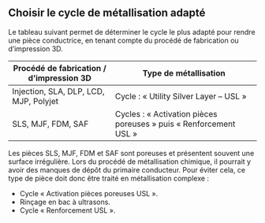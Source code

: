 ## Choisir le cycle de métallisation adapté

Le tableau suivant permet de déterminer le cycle le plus adapté pour rendre une pièce conductrice, en tenant compte du procédé de fabrication ou d’impression 3D.

| **Procédé de fabrication / d’impression 3D** | **Type de métallisation** |
| ---------- | --------- |
| Injection, SLA, DLP, LCD, MJP, Polyjet | Cycle : « Utility Silver Layer – USL » |
| SLS, MJF, FDM, SAF | Cycles : « Activation pièces poreuses » puis « Renforcement USL » |

Les pièces SLS, MJF, FDM et SAF sont poreuses et présentent souvent une surface irrégulière. Lors du procédé de métallisation chimique, il pourrait y avoir des manques de dépôt du primaire conducteur. Pour éviter cela, ce type de pièce doit donc être traité en métallisation complexe :

- Cycle « Activation pièces poreuses USL ».
- Rinçage en bac à ultrasons.
- Cycle « Renforcement USL ».
